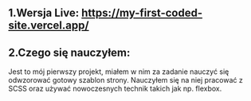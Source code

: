 ## 1.Wersja Live: https://my-first-coded-site.vercel.app/  

## 2.Czego się nauczyłem:  
Jest to mój pierwszy projekt, miałem w nim za zadanie nauczyć się odwzorować gotowy szablon strony. Nauczyłem się na niej pracować z SCSS oraz używać nowoczesnych technik takich jak np. flexbox. 
